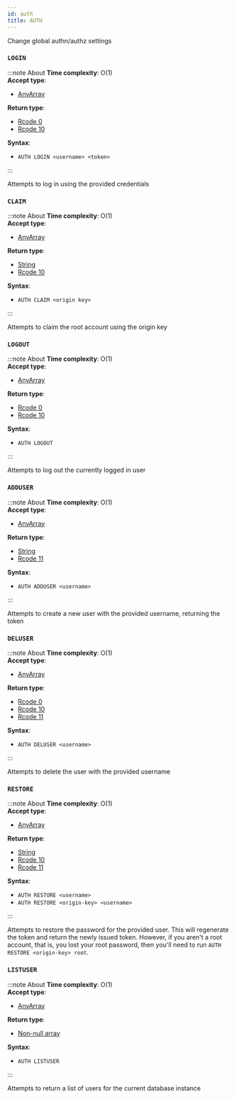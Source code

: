 ```yaml
---
id: auth
title: AUTH
---
```


Change global authn/authz settings

### `LOGIN`
:::note About
**Time complexity**: O(1)  
**Accept type**:

- [AnyArray](../protocol/data-types.md#any-array)

**Return type**:

- [Rcode 0](../protocol/response-codes.md)
- [Rcode 10](../protocol/response-codes.md)

**Syntax**:

- `AUTH LOGIN <username> <token>`

:::

Attempts to log in using the provided credentials

### `CLAIM`
:::note About
**Time complexity**: O(1)  
**Accept type**:

- [AnyArray](../protocol/data-types.md#any-array)

**Return type**:

- [String](../protocol/skyhash.md#strings-)
- [Rcode 10](../protocol/response-codes.md)

**Syntax**:

- `AUTH CLAIM <origin key>`

:::

Attempts to claim the root account using the origin key

### `LOGOUT`
:::note About
**Time complexity**: O(1)  
**Accept type**:

- [AnyArray](../protocol/data-types.md#any-array)

**Return type**:

- [Rcode 0](../protocol/response-codes.md)
- [Rcode 10](../protocol/response-codes.md)

**Syntax**:

- `AUTH LOGOUT`

:::

Attempts to log out the currently logged in user

### `ADDUSER`
:::note About
**Time complexity**: O(1)  
**Accept type**:

- [AnyArray](../protocol/data-types.md#any-array)

**Return type**:

- [String](../protocol/skyhash.md#strings-)
- [Rcode 11](../protocol/response-codes.md)

**Syntax**:

- `AUTH ADDUSER <username>`

:::

Attempts to create a new user with the provided username, returning the token

### `DELUSER`
:::note About
**Time complexity**: O(1)  
**Accept type**:

- [AnyArray](../protocol/data-types.md#any-array)

**Return type**:

- [Rcode 0](../protocol/response-codes.md)
- [Rcode 10](../protocol/response-codes.md)
- [Rcode 11](../protocol/response-codes.md)

**Syntax**:

- `AUTH DELUSER <username>`

:::

Attempts to delete the user with the provided username

### `RESTORE`
:::note About
**Time complexity**: O(1)  
**Accept type**:

- [AnyArray](../protocol/data-types.md#any-array)

**Return type**:

- [String](../protocol/skyhash.md#strings-)
- [Rcode 10](../protocol/response-codes.md)
- [Rcode 11](../protocol/response-codes.md)

**Syntax**:

- `AUTH RESTORE <username>`
- `AUTH RESTORE <origin-key> <username>`

:::

Attempts to restore the password for the provided user. This will regenerate the token
and return the newly issued token. However, if you aren't a root account, that is, you
lost your root password, then you'll need to run `AUTH RESTORE <origin-key> root`.


### `LISTUSER`
:::note About
**Time complexity**: O(1)  
**Accept type**:

- [AnyArray](../protocol/data-types.md#any-array)

**Return type**:

- [Non-null array](../protocol/data-types.md#typed-non-null-array)

**Syntax**:

- `AUTH LISTUSER`

:::

Attempts to return a list of users for the current database instance


